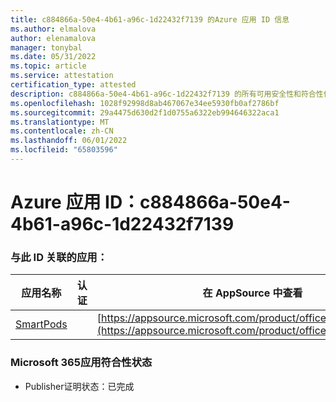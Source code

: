 ```yaml
---
title: c884866a-50e4-4b61-a96c-1d22432f7139 的Azure 应用 ID 信息
ms.author: elmalova
author: elenamalova
manager: tonybal
ms.date: 05/31/2022
ms.topic: article
ms.service: attestation
certification_type: attested
description: c884866a-50e4-4b61-a96c-1d22432f7139 的所有可用安全性和符合性信息。
ms.openlocfilehash: 1028f92998d8ab467067e34ee5930fb0af2786bf
ms.sourcegitcommit: 29a4475d630d2f1d0755a6322eb994646322aca1
ms.translationtype: MT
ms.contentlocale: zh-CN
ms.lasthandoff: 06/01/2022
ms.locfileid: "65803596"
---
```

# <a name="azure-app-id-c884866a-50e4-4b61-a96c-1d22432f7139"></a>Azure 应用 ID：c884866a-50e4-4b61-a96c-1d22432f7139


### <a name="apps-associated-with-this-id"></a>与此 ID 关联的应用：
| **应用名称** | **认证** | **在 AppSource 中查看** |
|--------------|---------------|-----------------------|
| [SmartPods](../forward/WA200004105.md) |  | [https://appsource.microsoft.com/product/office/WA200004105](https://appsource.microsoft.com/product/office/WA200004105) |

### <a name="microsoft-365-app-compliance-status"></a>Microsoft 365应用符合性状态
- Publisher证明状态：已完成
